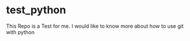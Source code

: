 # test_python
This Repo is a Test for me. I would like to know more about how to use git with python
